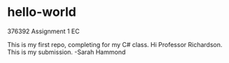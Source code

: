# hello-world
376392 Assignment 1 EC

This is my first repo, completing for my C# class. 
Hi Professor Richardson.  This is my submission. -Sarah Hammond

